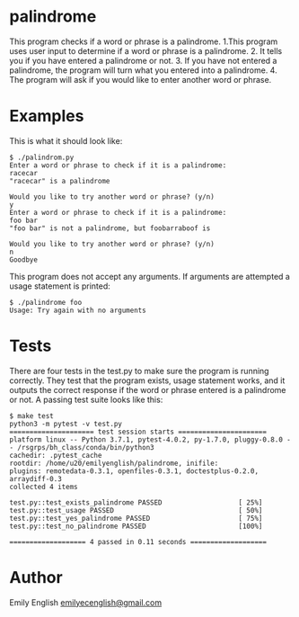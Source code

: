 # palindrome
This program checks if a word or phrase is a palindrome.
1.This program uses user input to determine if a word or phrase is a palindrome. 
2. It tells you if you have entered a palindrome or not. 
3. If you have not entered a palindrome, the program will turn what you entered into a palindrome. 
4. The program will ask if you would like to enter another word or phrase.

# Examples
This is what it should look like:
```
$ ./palindrom.py
Enter a word or phrase to check if it is a palindrome:
racecar
"racecar" is a palindrome

Would you like to try another word or phrase? (y/n)
y
Enter a word or phrase to check if it is a palindrome:
foo bar
"foo bar" is not a palindrome, but foobarraboof is

Would you like to try another word or phrase? (y/n)
n
Goodbye
```

This program does not accept any arguments. If arguments are attempted a usage statement is printed:
```
$ ./palindrome foo
Usage: Try again with no arguments
```

# Tests
There are four tests in the test.py to make sure the program is running correctly. They test that the program exists, usage statement works, and it outputs the correct response if the word or phrase entered is a palindrome or not. 
A passing test suite looks like this:
```
$ make test
python3 -m pytest -v test.py
===================== test session starts ======================
platform linux -- Python 3.7.1, pytest-4.0.2, py-1.7.0, pluggy-0.8.0 -- /rsgrps/bh_class/conda/bin/python3
cachedir: .pytest_cache
rootdir: /home/u20/emilyenglish/palindrome, inifile:
plugins: remotedata-0.3.1, openfiles-0.3.1, doctestplus-0.2.0, arraydiff-0.3
collected 4 items                                              

test.py::test_exists_palindrome PASSED                   [ 25%]
test.py::test_usage PASSED                               [ 50%]
test.py::test_yes_palindrome PASSED                      [ 75%]
test.py::test_no_palindrome PASSED                       [100%]

=================== 4 passed in 0.11 seconds ===================
```
# Author
Emily English emilyecenglish@gmail.com
